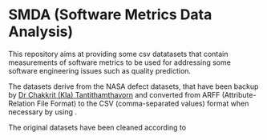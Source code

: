 # SMDA (Software Metrics Data Analysis)

This repository aims at providing some csv datatasets that contain measurements of software metrics to be used for addressing some software engineering issues such as quality prediction. 

The datasets derive from the NASA defect datasets, that have been backup by [Dr Chakkrit (Kla) Tantithamthavorn](
https://github.com/klainfo/NASADefectDataset) and converted from ARFF (Attribute-Relation File Format) to the CSV (comma-separated values) format when necessary by using .

The original datasets have been cleaned according to 


